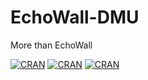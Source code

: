 # EchoWall-DMU
More than EchoWall


[![CRAN](https://img.shields.io/cran/l/devtools.svg)](https://github.com/REDMedis/EchoWall-DMU/blob/master/LICENSE)
[![CRAN](https://img.shields.io/badge/node-v10.10.0-brightgreen.svg)]()
[![CRAN](https://img.shields.io/badge/Data-DMU----echo-66ccff.svg)](http://oa.dlmu.edu.cn/echoWall/listEchoWall.do)
